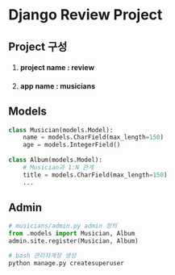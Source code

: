 # Django Review Project

## Project 구성

1. #### project name : review

2. #### app name : musicians

## Models

```python
class Musician(models.Model):
    name = models.CharField(max_length=150)
    age = models.IntegerField()
    
class Album(models.Model):
    # Musician과 1:N 관계
    title = models.CharField(max_length=150)
    ...
```

## Admin

```python
# musicians/admin.py admin 정의
from .models import Musician, Album
admin.site.register(Musician, Album)
```

```python
# bash 관리자계정 생성
python manage.py createsuperuser
```



